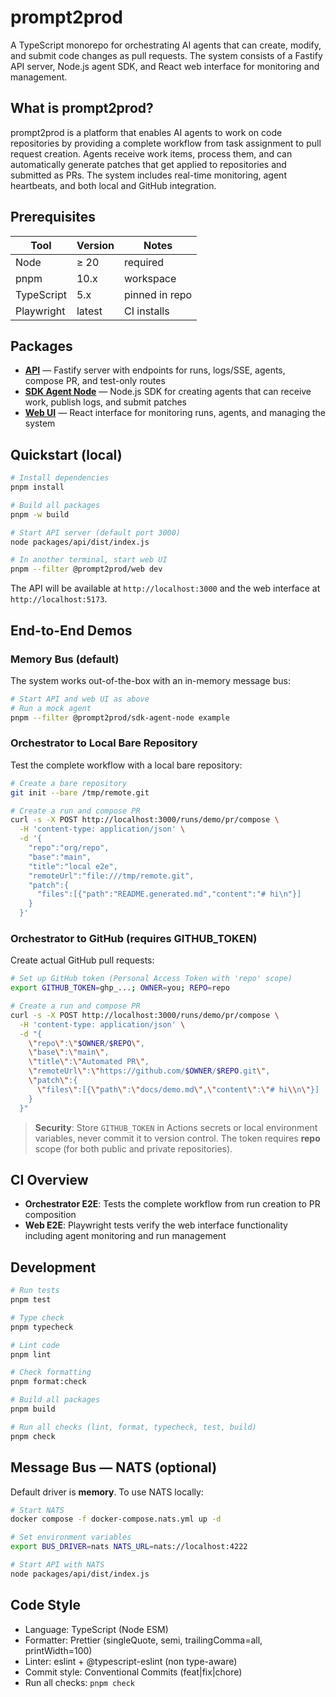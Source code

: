 # prompt2prod

A TypeScript monorepo for orchestrating AI agents that can create, modify, and submit code changes as pull requests. The system consists of a Fastify API server, Node.js agent SDK, and React web interface for monitoring and management.

## What is prompt2prod?

prompt2prod is a platform that enables AI agents to work on code repositories by providing a complete workflow from task assignment to pull request creation. Agents receive work items, process them, and can automatically generate patches that get applied to repositories and submitted as PRs. The system includes real-time monitoring, agent heartbeats, and both local and GitHub integration.

## Prerequisites

| Tool       | Version | Notes          |
| ---------- | ------- | -------------- |
| Node       | ≥ 20    | required       |
| pnpm       | 10.x    | workspace      |
| TypeScript | 5.x     | pinned in repo |
| Playwright | latest  | CI installs    |

## Packages

- **[API](./packages/api/README.md)** — Fastify server with endpoints for runs, logs/SSE, agents, compose PR, and test-only routes
- **[SDK Agent Node](./packages/sdk-agent-node/README.md)** — Node.js SDK for creating agents that can receive work, publish logs, and submit patches
- **[Web UI](./packages/web/README.md)** — React interface for monitoring runs, agents, and managing the system

## Quickstart (local)

```bash
# Install dependencies
pnpm install

# Build all packages
pnpm -w build

# Start API server (default port 3000)
node packages/api/dist/index.js

# In another terminal, start web UI
pnpm --filter @prompt2prod/web dev
```

The API will be available at `http://localhost:3000` and the web interface at `http://localhost:5173`.

## End-to-End Demos

### Memory Bus (default)

The system works out-of-the-box with an in-memory message bus:

```bash
# Start API and web UI as above
# Run a mock agent
pnpm --filter @prompt2prod/sdk-agent-node example
```

### Orchestrator to Local Bare Repository

Test the complete workflow with a local bare repository:

```bash
# Create a bare repository
git init --bare /tmp/remote.git

# Create a run and compose PR
curl -s -X POST http://localhost:3000/runs/demo/pr/compose \
  -H 'content-type: application/json' \
  -d '{
    "repo":"org/repo",
    "base":"main",
    "title":"local e2e",
    "remoteUrl":"file:///tmp/remote.git",
    "patch":{
      "files":[{"path":"README.generated.md","content":"# hi\n"}]
    }
  }'
```

### Orchestrator to GitHub (requires GITHUB_TOKEN)

Create actual GitHub pull requests:

```bash
# Set up GitHub token (Personal Access Token with 'repo' scope)
export GITHUB_TOKEN=ghp_...; OWNER=you; REPO=repo

# Create a run and compose PR
curl -s -X POST http://localhost:3000/runs/demo/pr/compose \
  -H 'content-type: application/json' \
  -d "{
    \"repo\":\"$OWNER/$REPO\",
    \"base\":\"main\",
    \"title\":\"Automated PR\",
    \"remoteUrl\":\"https://github.com/$OWNER/$REPO.git\",
    \"patch\":{
      \"files\":[{\"path\":\"docs/demo.md\",\"content\":\"# hi\\n\"}]
    }
  }"
```

> **Security**: Store `GITHUB_TOKEN` in Actions secrets or local environment variables, never commit it to version control. The token requires **repo** scope (for both public and private repositories).

## CI Overview

- **Orchestrator E2E**: Tests the complete workflow from run creation to PR composition
- **Web E2E**: Playwright tests verify the web interface functionality including agent monitoring and run management

## Development

```bash
# Run tests
pnpm test

# Type check
pnpm typecheck

# Lint code
pnpm lint

# Check formatting
pnpm format:check

# Build all packages
pnpm build

# Run all checks (lint, format, typecheck, test, build)
pnpm check
```

## Message Bus — NATS (optional)

Default driver is **memory**. To use NATS locally:

```bash
# Start NATS
docker compose -f docker-compose.nats.yml up -d

# Set environment variables
export BUS_DRIVER=nats NATS_URL=nats://localhost:4222

# Start API with NATS
node packages/api/dist/index.js
```

## Code Style

- Language: TypeScript (Node ESM)
- Formatter: Prettier (singleQuote, semi, trailingComma=all, printWidth=100)
- Linter: eslint + @typescript-eslint (non type-aware)
- Commit style: Conventional Commits (feat|fix|chore)
- Run all checks: `pnpm check`
